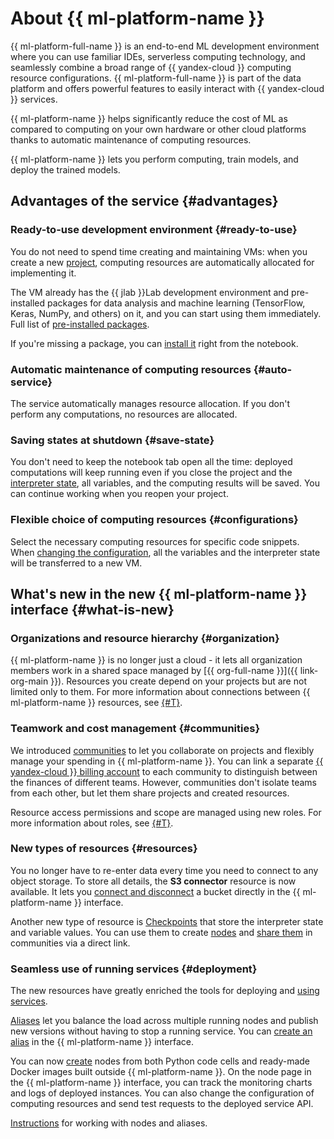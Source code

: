 # About {{ ml-platform-name }}

{{ ml-platform-full-name }} is an end-to-end ML development environment where you can use familiar IDEs, serverless computing technology, and seamlessly combine a broad range of {{ yandex-cloud }} computing resource configurations. {{ ml-platform-full-name }} is part of the data platform and offers powerful features to easily interact with {{ yandex-cloud }} services.

{{ ml-platform-name }} helps significantly reduce the cost of ML as compared to computing on your own hardware or other cloud platforms thanks to automatic maintenance of computing resources.

{{ ml-platform-name }} lets you perform computing, train models, and deploy the trained models.

## Advantages of the service {#advantages}

### Ready-to-use development environment {#ready-to-use}

You do not need to spend time creating and maintaining VMs: when you create a new [project](project.md), computing resources are automatically allocated for implementing it.

The VM already has the {{ jlab }}Lab development environment and pre-installed packages for data analysis and machine learning (TensorFlow, Keras, NumPy, and others) on it, and you can start using them immediately. Full list of [pre-installed packages](preinstalled-packages.md).

If you're missing a package, you can [install it](../operations/projects/install-dependencies.md) right from the notebook.

### Automatic maintenance of computing resources {#auto-service}

The service automatically manages resource allocation. If you don't perform any computations, no resources are allocated.

### Saving states at shutdown {#save-state}

You don't need to keep the notebook tab open all the time: deployed computations will keep running even if you close the project and the [interpreter state](save-state.md), all variables, and the computing results will be saved. You can continue working when you reopen your project.

### Flexible choice of computing resources {#configurations}

Select the necessary computing resources for specific code snippets. When [changing the configuration](configurations.md), all the variables and the interpreter state will be transferred to a new VM.

## What's new in the new {{ ml-platform-name }} interface {#what-is-new}

### Organizations and resource hierarchy {#organization}

{{ ml-platform-name }} is no longer just a cloud - it lets all organization members work in a shared space managed by [{{ org-full-name }}]({{ link-org-main }}). Resources you create depend on your projects but are not limited only to them. For more information about connections between {{ ml-platform-name }} resources, see [{#T}](resource-model.md).

### Teamwork and cost management {#communities}

We introduced [communities](community.md) to let you collaborate on projects and flexibly manage your spending in {{ ml-platform-name }}. You can link a separate [{{ yandex-cloud }} billing account](../../billing/concepts/billing-account.md) to each community to distinguish between the finances of different teams. However, communities don't isolate teams from each other, but let them share projects and created resources.

Resource access permissions and scope are managed using new roles. For more information about roles, see [{#T}](../security/index.md).

### New types of resources {#resources}

You no longer have to re-enter data every time you need to connect to any object storage. To store all details, the **S3 connector** resource is now available. It lets you [connect and disconnect](../operations/data/connect-to-s3.md) a bucket directly in the {{ ml-platform-name }} interface.

Another new type of resource is [Checkpoints](secrets.md) that store the interpreter state and variable values. You can use them to create [nodes](deploy/index.md#node) and [share them](../operations/projects/checkpoints.md#share) in communities via a direct link.

### Seamless use of running services {#deployment}

The new resources have greatly enriched the tools for deploying and [using services](deploy/index.md).

[Aliases](deploy/index.md#alias) let you balance the load across multiple running nodes and publish new versions without having to stop a running service. You can [create an alias](../operations/deploy/alias-create.md) in the {{ ml-platform-name }} interface.

You can now [create](../operations/deploy/node-create.md) nodes from both Python code cells and ready-made Docker images built outside {{ ml-platform-name }}. On the node page in the {{ ml-platform-name }} interface, you can track the monitoring charts and logs of deployed instances. You can also change the configuration of computing resources and send test requests to the deployed service API.

[Instructions](../operations/index.md#deploy) for working with nodes and aliases.